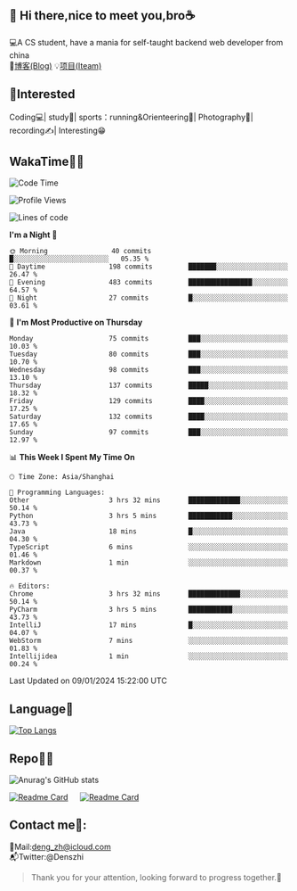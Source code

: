 👋 Hi there,nice to meet you,bro☕
---
💻A CS student, have a mania for self-taught backend web developer from china   
📌[博客(Blog)](https://github.com/HealUP/MyBlog)
💡[项目(Iteam)](https://healup.github.io/)

 <!-- waka-box start -->
 <!-- waka-box end -->
 
🧲**Interested**
--
Coding💻| study📖| sports：running&Orienteering🏃‍| Photography📸| recording✍️| Interesting😁

WakaTime👨‍💻
---
<!--START_SECTION:waka-->
![Code Time](http://img.shields.io/badge/Code%20Time-536%20hrs%2021%20mins-blue)

![Profile Views](http://img.shields.io/badge/Profile%20Views-4-blue)

![Lines of code](https://img.shields.io/badge/From%20Hello%20World%20I%27ve%20Written-205.0%20thousand%20lines%20of%20code-blue)

**I'm a Night 🦉** 

```text
🌞 Morning                40 commits          █░░░░░░░░░░░░░░░░░░░░░░░░   05.35 % 
🌆 Daytime                198 commits         ███████░░░░░░░░░░░░░░░░░░   26.47 % 
🌃 Evening                483 commits         ████████████████░░░░░░░░░   64.57 % 
🌙 Night                  27 commits          █░░░░░░░░░░░░░░░░░░░░░░░░   03.61 % 
```
📅 **I'm Most Productive on Thursday** 

```text
Monday                   75 commits          ███░░░░░░░░░░░░░░░░░░░░░░   10.03 % 
Tuesday                  80 commits          ███░░░░░░░░░░░░░░░░░░░░░░   10.70 % 
Wednesday                98 commits          ███░░░░░░░░░░░░░░░░░░░░░░   13.10 % 
Thursday                 137 commits         █████░░░░░░░░░░░░░░░░░░░░   18.32 % 
Friday                   129 commits         ████░░░░░░░░░░░░░░░░░░░░░   17.25 % 
Saturday                 132 commits         ████░░░░░░░░░░░░░░░░░░░░░   17.65 % 
Sunday                   97 commits          ███░░░░░░░░░░░░░░░░░░░░░░   12.97 % 
```


📊 **This Week I Spent My Time On** 

```text
🕑︎ Time Zone: Asia/Shanghai

💬 Programming Languages: 
Other                    3 hrs 32 mins       █████████████░░░░░░░░░░░░   50.14 % 
Python                   3 hrs 5 mins        ███████████░░░░░░░░░░░░░░   43.73 % 
Java                     18 mins             █░░░░░░░░░░░░░░░░░░░░░░░░   04.30 % 
TypeScript               6 mins              ░░░░░░░░░░░░░░░░░░░░░░░░░   01.46 % 
Markdown                 1 min               ░░░░░░░░░░░░░░░░░░░░░░░░░   00.37 % 

🔥 Editors: 
Chrome                   3 hrs 32 mins       █████████████░░░░░░░░░░░░   50.14 % 
PyCharm                  3 hrs 5 mins        ███████████░░░░░░░░░░░░░░   43.73 % 
IntelliJ                 17 mins             █░░░░░░░░░░░░░░░░░░░░░░░░   04.07 % 
WebStorm                 7 mins              ░░░░░░░░░░░░░░░░░░░░░░░░░   01.83 % 
Intellijidea             1 min               ░░░░░░░░░░░░░░░░░░░░░░░░░   00.24 % 
```


 Last Updated on 09/01/2024 15:22:00 UTC
<!--END_SECTION:waka-->

Language🚀
---
[![Top Langs](https://github-readme-stats.vercel.app/api/top-langs/?username=HealUP&layout=compact&hide_border=true)](https://github.com/HealUP)

Repo🧑‍💻
---
![Anurag's GitHub stats](https://github-readme-stats.vercel.app/api?username=HealUP&count_private=true&show_icons=true&theme=gruvbox&hide_border=true) 

[![Readme Card](https://github-readme-stats.vercel.app/api/pin/?username=HealUP&repo=InternetEy&theme=transparent)](https://github.com/HealUP/InternetEy) &emsp;
[![Readme Card](https://github-readme-stats.vercel.app/api/pin/?username=HealUP&repo=CampusExperience&theme=transparent)](https://github.com/HealUP/CampusExperience)


Contact me📱:
---
📮Mail:deng_zh@icloud.com  
📬Twitter:@Denszhi  

> Thank you for your attention, looking forward to progress together.🎉
